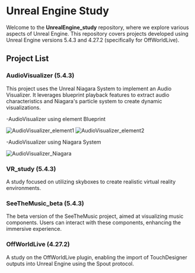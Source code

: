  # Unreal Engine Study

Welcome to the **UnrealEngine_study** repository, where we explore various aspects of Unreal Engine. This repository covers projects developed using Unreal Engine versions 5.4.3 and 4.27.2 (specifically for OffWorldLive).

## Project List

### AudioVisualizer (5.4.3)
This project uses the Unreal Niagara System to implement an Audio Visualizer. It leverages blueprint playback features to extract audio characteristics and Niagara's particle system to create dynamic visualizations.

-AudioVisualizer using element Blueprint

![AudioVisualizer_element1](https://github.com/user-attachments/assets/97a5a0b0-40e9-459b-9ad8-90f20dbcb8f1)
![AudioVisualizer_element2](https://github.com/user-attachments/assets/a6243345-b8bc-4afe-b716-ec7bd6c4df9d)

-AudioVisualizer using Niagara System

![AudioVisualizer_Niagara](https://github.com/user-attachments/assets/31d11c51-d860-404a-a84b-81b76584d419)

### VR_study (5.4.3)
A study focused on utilizing skyboxes to create realistic virtual reality environments.

### SeeTheMusic_beta (5.4.3)
The beta version of the SeeTheMusic project, aimed at visualizing music components. Users can interact with these components, enhancing the immersive experience.

### OffWorldLive (4.27.2)
A study on the OffWorldLive plugin, enabling the import of TouchDesigner outputs into Unreal Engine using the Spout protocol.

